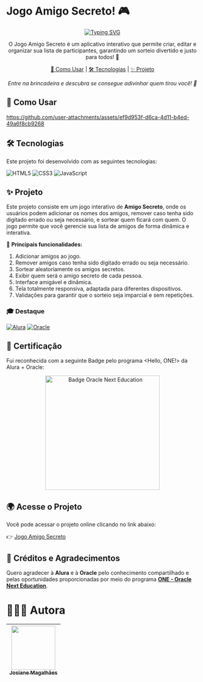 # Jogo Amigo Secreto! 🎮

<div align="center">
  <a href="https://git.io/typing-svg">
    <img src="https://readme-typing-svg.demolab.com?font=Fira+Code&pause=1000&color=238636&center=true&vCenter=true&repeat=true&width=435&lines=Jogo+Amigo+Secreto!+🎁" alt="Typing SVG" />
  </a>
</div>

<p align="center">
  O Jogo Amigo Secreto é um aplicativo interativo que permite criar, editar e organizar sua lista de participantes, garantindo um sorteio divertido e justo para todos! 🎁
</p>

<p align="center">
  <a href="#-como-usar">🧠 Como Usar</a> |
  <a href="#-tecnologias">🛠 Tecnologias</a> |
  <a href="#-projeto">✨ Projeto</a>
</p>

<p align="center">
  <i>Entre na brincadeira e descubra se consegue adivinhar quem tirou você! 🎯</i>
</p>

## 🧠 Como Usar

https://github.com/user-attachments/assets/ef9d953f-d6ca-4d11-b4ed-49a6f8cb9268

## 🛠 Tecnologias

Este projeto foi desenvolvido com as seguintes tecnologias:  

![HTML5](https://img.shields.io/badge/HTML5-E34F26?style=for-the-badge&logo=html5&logoColor=white)
![CSS3](https://img.shields.io/badge/CSS3-1572B6?style=for-the-badge&logo=css3&logoColor=white)
![JavaScript](https://img.shields.io/badge/JavaScript-F7DF1E?style=for-the-badge&logo=javascript&logoColor=black)

## ✨ Projeto

Este projeto consiste em um jogo interativo de **Amigo Secreto**, onde os usuários podem adicionar os nomes dos amigos, remover caso tenha sido digitado errado ou seja necessário, e sortear quem ficará com quem. O jogo permite que você gerencie sua lista de amigos de forma dinâmica e interativa.

🎯 **Principais funcionalidades:**
1. Adicionar amigos ao jogo.
2. Remover amigos caso tenha sido digitado errado ou seja necessário.
3. Sortear aleatoriamente os amigos secretos.
4. Exibir quem será o amigo secreto de cada pessoa.
5. Interface amigável e dinâmica.
6. Tela totalmente responsiva, adaptada para diferentes dispositivos.
7. Validações para garantir que o sorteio seja imparcial e sem repetições.


### 🎓 Destaque

[![Alura](https://img.shields.io/badge/Alura-0073CE?style=for-the-badge&logoColor=white)](https://www.alura.com.br/)
[![Oracle](https://img.shields.io/badge/Oracle-FF0000?style=for-the-badge&logoColor=white)](https://www.oracle.com/br/)

## 🏅 Certificação

Fui reconhecida com a seguinte Badge pelo programa <Hello, ONE!> da Alura + Oracle:

<p align="center">
  <img src="" alt="Badge Oracle Next Education" width="300">
</p>

## 🌍 Acesse o Projeto

Você pode acessar o projeto online clicando no link abaixo:

👉 [Jogo Amigo Secreto](https://github.com/JosianeCMagalhaes/challenge-amigo-secreto) 

## 💜 Créditos e Agradecimentos

Quero agradecer à **Alura** e à **Oracle** pelo conhecimento compartilhado e pelas oportunidades proporcionadas por meio do programa **<a href="https://www.oracle.com/br/education/oracle-next-education/">ONE - Oracle Next Education</a>**.

# 👩🏻‍💻 Autora

| [<img loading="lazy" src="https://github.com/JosianeCMagalhaes.png" width=115><br><sub>Josiane Magalhães</sub>](https://github.com/JosianeCMagalhaes) |
| :---: |
